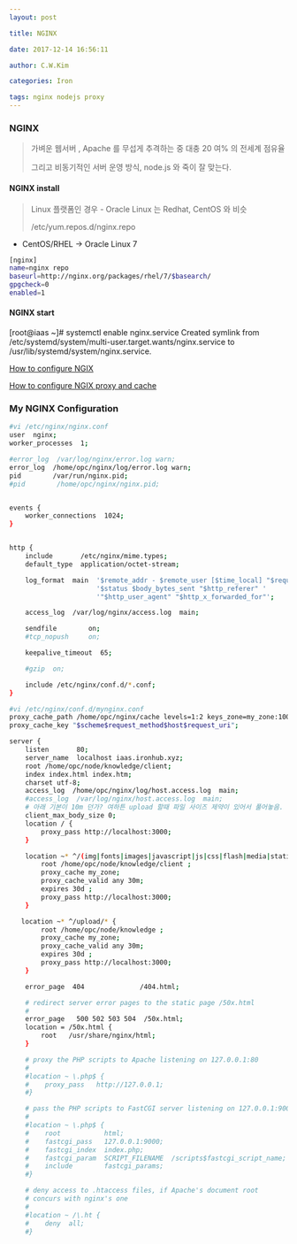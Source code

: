 ```yaml
---
layout: post 

title: NGINX 

date: 2017-12-14 16:56:11 

author: C.W.Kim 

categories: Iron

tags: nginx nodejs proxy 
---
```

### NGINX ### 
> 가벼운 웹서버 , Apache 를 무섭게 추격하는 중 대충 20 여% 의 전세계 점유율 
>
> 그리고 비동기적인 서버 운영 방식, node.js 와 죽이 잘 맞는다.
#### NGINX install #### 
> Linux 플랫폼인 경우 - Oracle Linux 는 Redhat, CentOS 와 비슷
>
> /etc/yum.repos.d/nginx.repo

* CentOS/RHEL -> Oracle Linux 7

```bash
[nginx]
name=nginx repo
baseurl=http://nginx.org/packages/rhel/7/$basearch/
gpgcheck=0
enabled=1
```

#### NGINX start ####

[root@iaas ~]# systemctl enable nginx.service
Created symlink from /etc/systemd/system/multi-user.target.wants/nginx.service to /usr/lib/systemd/system/nginx.service.



[How to configure NGIX](https://linode.com/docs/web-servers/nginx/how-to-configure-nginx/)

[How to configure NGIX proxy and cache](https://www.joinc.co.kr/w/man/12/nginx/static)



### My NGINX Configuration ###

```bash
#vi /etc/nginx/nginx.conf
user  nginx;
worker_processes  1;

#error_log  /var/log/nginx/error.log warn;
error_log  /home/opc/nginx/log/error.log warn;
pid        /var/run/nginx.pid;
#pid        /home/opc/nginx/nginx.pid;


events {
    worker_connections  1024;
}


http {
    include       /etc/nginx/mime.types;
    default_type  application/octet-stream;

    log_format  main  '$remote_addr - $remote_user [$time_local] "$request" '
                      '$status $body_bytes_sent "$http_referer" '
                      '"$http_user_agent" "$http_x_forwarded_for"';

    access_log  /var/log/nginx/access.log  main;

    sendfile        on;
    #tcp_nopush     on;

    keepalive_timeout  65;

    #gzip  on;

    include /etc/nginx/conf.d/*.conf;
}

#vi /etc/nginx/conf.d/mynginx.conf
proxy_cache_path /home/opc/nginx/cache levels=1:2 keys_zone=my_zone:100m inactive=1440m;
proxy_cache_key "$scheme$request_method$host$request_uri";

server {
    listen       80;
    server_name  localhost iaas.ironhub.xyz;
    root /home/opc/node/knowledge/client;
    index index.html index.htm;
    charset utf-8;
    access_log  /home/opc/nginx/log/host.access.log  main;
    #access_log  /var/log/nginx/host.access.log  main;
	# 아래 기본이 10m 던가? 여하튼 upload 할때 파일 사이즈 제약이 있어서 풀어놓음.
	client_max_body_size 0;
    location / {
        proxy_pass http://localhost:3000;
    }

    location ~* ^/(img|fonts|images|javascript|js|css|flash|media|static)/* {
        root /home/opc/node/knowledge/client ;
        proxy_cache my_zone;
        proxy_cache_valid any 30m;
        expires 30d ;
        proxy_pass http://localhost:3000;
    }

   location ~* ^/upload/* {
        root /home/opc/node/knowledge ;
        proxy_cache my_zone;
        proxy_cache_valid any 30m;
        expires 30d ;
        proxy_pass http://localhost:3000;
    }

    error_page  404              /404.html;

    # redirect server error pages to the static page /50x.html
    #
    error_page   500 502 503 504  /50x.html;
    location = /50x.html {
        root   /usr/share/nginx/html;
    }

    # proxy the PHP scripts to Apache listening on 127.0.0.1:80
    #
    #location ~ \.php$ {
    #    proxy_pass   http://127.0.0.1;
    #}

    # pass the PHP scripts to FastCGI server listening on 127.0.0.1:9000
    #
    #location ~ \.php$ {
    #    root           html;
    #    fastcgi_pass   127.0.0.1:9000;
    #    fastcgi_index  index.php;
    #    fastcgi_param  SCRIPT_FILENAME  /scripts$fastcgi_script_name;
    #    include        fastcgi_params;
    #}

    # deny access to .htaccess files, if Apache's document root
    # concurs with nginx's one
    #
    #location ~ /\.ht {
    #    deny  all;
    #}


```

